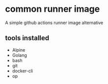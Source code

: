 # common runner image
A simple github actions runner image alternative

## tools installed
- Alpine
- Golang
- bash
- git
- docker-cli
- op
